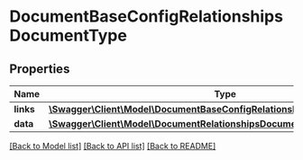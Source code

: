 # DocumentBaseConfigRelationshipsDocumentType

## Properties
Name | Type | Description | Notes
------------ | ------------- | ------------- | -------------
**links** | [**\Swagger\Client\Model\DocumentBaseConfigRelationshipsDocumentTypeLinks**](DocumentBaseConfigRelationshipsDocumentTypeLinks.md) |  | [optional] 
**data** | [**\Swagger\Client\Model\DocumentRelationshipsDocumentTypeData**](DocumentRelationshipsDocumentTypeData.md) |  | [optional] 

[[Back to Model list]](../../README.md#documentation-for-models) [[Back to API list]](../../README.md#documentation-for-api-endpoints) [[Back to README]](../../README.md)


